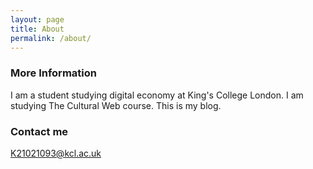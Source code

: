 ```yaml
---
layout: page
title: About
permalink: /about/
---
```


### More Information

I am a student studying digital economy at King's College London. I am studying The Cultural Web course. This is my blog.

### Contact me

[K21021093@kcl.ac.uk](K21021093@kcl.ac.uk)
